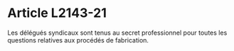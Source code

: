 # Article L2143-21

Les délégués syndicaux sont tenus au secret professionnel pour toutes les questions relatives aux procédés de fabrication.